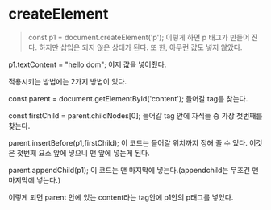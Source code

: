 # createElement
> const p1 = document.createElement('p');
이렇게 하면 p 태그가 만들어 진다. 하지만 삽입은 되지 않은 상태가 된다. 또 한, 아무런 값도 넣지 않았다.

p1.textContent = "hello dom";
이제 값을 넣어줬다.

적용시키는 방법에는 2가지 방법이 있다.

const parent = document.getElementById('content');
들어갈 tag를 찾는다.

const firstChild = parent.childNodes[0];
들어갈 tag 안에 자식들 중 가장 첫번째를 찾는다.

parent.insertBefore(p1,firstChild);
이 코드는 들어갈 위치까지 정해 줄 수 있다. 이것은 첫번째 요소 앞에 넣으니 맨 앞에 넣는게 된다.

parent.appendChild(p1);
이 코드는 맨 마지막에 넣는다.(appendchild는 무조건 맨 마지막에 넣는다.)

이렇게 되면 parent 안에 있는 content라는 tag안에 p1안의 p태그를 넣었다.
